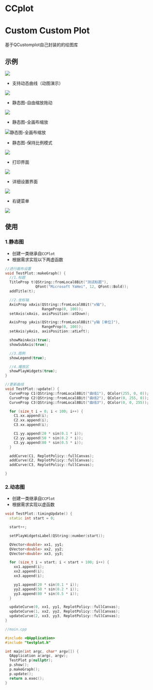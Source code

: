 # CCplot
# Custom Custom Plot
基于QCustomplot自己封装的的绘图库

## 示例
![](./pic/Snipaste_2022-06-24_15-23-32.png)

- 支持动态曲线（动图演示）

![](./pic/GIF%202022-6-24%2015-12-54.gif)

- 静态图-自由缩放拖动

![](./pic/Snipaste_2022-06-24_14-51-38.png)

- 静态图-全画布缩放

![静态图-全画布缩放](./pic/Snipaste_2022-06-24_14-51-57.png)

- 静态图-保持比例模式

![](./pic/Snipaste_2022-06-24_14-52-04.png)

- 打印界面

![](./pic/Snipaste_2022-06-24_14-52-14.png)

- 详细设置界面

![](./pic/Snipaste_2022-06-24_14-52-22.png)

- 右键菜单

![](./pic/Snipaste_2022-06-24_14-57-39.png)


## 使用
### 1.静态图
- 创建一类继承自`CCPlot`
- 根据需求实现以下两虚函数
```cpp
//进行画布设置
void TestPlot::makeGraph() {
  //1.标题
  TitleProp t(QString::fromLocal8Bit("测试标题"),
              QFont("Microsoft YaHei", 12, QFont::Bold));
  addTitle(t);

  //2.坐标轴
  AxisProp xAxis(QString::fromLocal8Bit("x轴"),
                 RangeProp(0, 100));
  setAxis(xAxis, axisPosition::atDown);

  AxisProp yAxis(QString::fromLocal8Bit("y轴 [单位]"),
                 RangeProp(0, 100));
  setAxis(yAxis, axisPosition::atLeft);

  showMainAxis(true);
  showSubAxis(true);

  //3.图例
  showLegend(true);

  //4.播放区
  showPlayWidgets(true);
}

//更新曲线
void TestPlot::update() {
  CurveProp C1(QString::fromLocal8Bit("曲线1"), QColor(255, 0, 0));
  CurveProp C2(QString::fromLocal8Bit("曲线2"), QColor(0, 255, 0));
  CurveProp C3(QString::fromLocal8Bit("曲线3"), QColor(0, 0, 255));

  for (size_t i = 0; i < 100; i++) {
    C1.xx.append(i);
    C2.xx.append(i);
    C3.xx.append(i);

    C1.yy.append(20 * sin(0.1 * i));
    C2.yy.append(50 * sin(0.2 * i));
    C3.yy.append(80 * sin(0.5 * i));
  }

  addCurve(C1, ReplotPolicy::fullCanvas);
  addCurve(C2, ReplotPolicy::fullCanvas);
  addCurve(C3, ReplotPolicy::fullCanvas);

}

```

### 2.动态图
- 创建一类继承自`CCPlot`
- 根据需求实现以虚函数
```cpp
void TestPlot::timingUpdate() {
  static int start = 0;

  start++;

  setPlayWidgetsLabel(QString::number(start));

  QVector<double> xx1, yy1;
  QVector<double> xx2, yy2;
  QVector<double> xx3, yy3;

  for (size_t i = start; i < start + 100; i++) {
    xx1.append(i);
    xx2.append(i);
    xx3.append(i);

    yy1.append(20 * sin(0.1 * i));
    yy2.append(50 * sin(0.2 * i));
    yy3.append(80 * sin(0.5 * i));
  }

  updateCurve(0, xx1, yy1, ReplotPolicy::fullCanvas);
  updateCurve(1, xx2, yy2, ReplotPolicy::fullCanvas);
  updateCurve(2, xx3, yy3, ReplotPolicy::fullCanvas);
}
```

```cpp
//main.cpp

#include <QApplication>
#include "testplot.h"

int main(int argc, char* argv[]) {
  QApplication a(argc, argv);
  TestPlot p(nullptr);
  p.show();
  p.makeGraph();
  p.update();
  return a.exec();
}

```